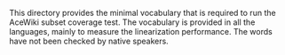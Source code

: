 This directory provides the minimal vocabulary that is required to run the
AceWiki subset coverage test. The vocabulary is provided in all the languages,
mainly to measure the linearization performance. The words have not been
checked by native speakers.

